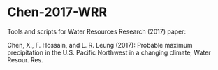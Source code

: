 # Chen-2017-WRR
Tools and scripts for Water Resources Research (2017) paper:

Chen, X., F. Hossain, and L. R. Leung (2017): Probable maximum precipitation in the U.S. Pacific Northwest in a changing climate, Water Resour. Res.
